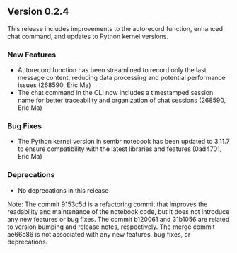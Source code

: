 ## Version 0.2.4

This release includes improvements to the autorecord function, enhanced chat command, and updates to Python kernel versions.

### New Features

- Autorecord function has been streamlined to record only the last message content, reducing data processing and potential performance issues (268590, Eric Ma)
- The chat command in the CLI now includes a timestamped session name for better traceability and organization of chat sessions (268590, Eric Ma)

### Bug Fixes

- The Python kernel version in sembr notebook has been updated to 3.11.7 to ensure compatibility with the latest libraries and features (0ad4701, Eric Ma)

### Deprecations

- No deprecations in this release

Note: The commit 9153c5d is a refactoring commit that improves the readability and maintenance of the notebook code, but it does not introduce any new features or bug fixes. The commit b120061 and 31b1056 are related to version bumping and release notes, respectively. The merge commit ae66c86 is not associated with any new features, bug fixes, or deprecations.
